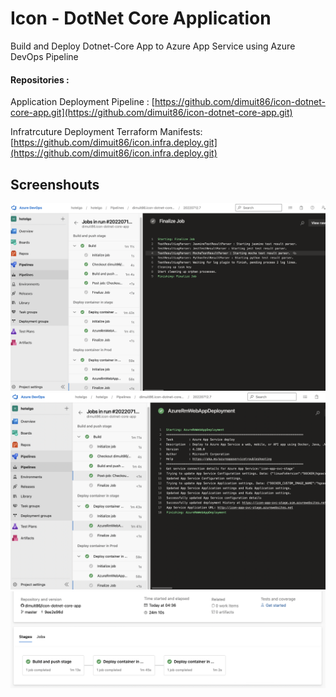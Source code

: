 # Icon - DotNet Core Application 

 Build and Deploy Dotnet-Core App to Azure App Service using Azure DevOps Pipeline

#### Repositories : 

Application Deployment Pipeline : [https://github.com/dimuit86/icon-dotnet-core-app.git](https://github.com/dimuit86/icon-dotnet-core-app.git)

Infratrcuture Deployment Terraform Manifests: [https://github.com/dimuit86/icon.infra.deploy.git](https://github.com/dimuit86/icon.infra.deploy.git)




## Screenshouts

<img src="/screenshots/img1.png" alt="Screenshots" style="height: auto; width:auto;"/>
<img src="/screenshots/img2.png" alt="Screenshots" style="height: auto; width:auto;"/>
<img src="/screenshots/img3.png" alt="Screenshots" style="height: auto; width:auto;"/>
